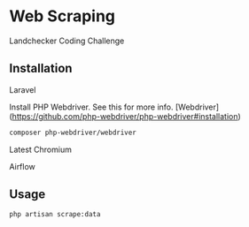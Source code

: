 # Web Scraping

Landchecker Coding Challenge

## Installation
Laravel

Install PHP Webdriver. See this for more info. [Webdriver]
(https://github.com/php-webdriver/php-webdriver#installation) 

```bash
composer php-webdriver/webdriver
```
Latest Chromium

Airflow

## Usage

```bash
php artisan scrape:data
```
